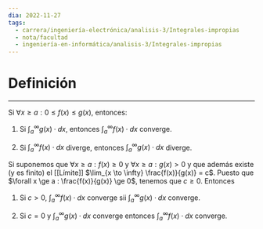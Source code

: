 ```yaml
---
dia: 2022-11-27
tags:
  - carrera/ingeniería-electrónica/analisis-3/Integrales-impropias
  - nota/facultad
  - ingeniería-en-informática/analisis-3/Integrales-impropias
---
```

# Definición
---
Si $\forall x \ge a : 0 \le f(x) \le g(x)$, entonces:

1) Si $\int_a^\infty g(x) \cdot dx$, entonces $\int_a^\infty f(x) \cdot dx$ converge.

2) Si $\int_a^\infty f(x) \cdot dx$ diverge, entonces $\int_a^\infty g(x) \cdot dx$ diverge.

Si suponemos que $\forall x \ge a : f(x) \ge 0$ y $\forall x \ge a : g(x) > 0$ y que además existe (y es finito) el [[Límite]] $\lim_{x \to \infty} \frac{f(x)}{g(x)} = c$. Puesto que $\forall x \ge a : \frac{f(x)}{g(x)} \ge 0$, tenemos que $c \ge 0$. Entonces

1) Si $c > 0$, $\int_a^\infty f(x) \cdot dx$ converge sii $\int_a^\infty g(x) \cdot dx$ converge.

2) Si $c = 0$ y $\int_a^\infty g(x) \cdot dx$ converge entonces $\int_a^\infty f(x) \cdot dx$ converge.